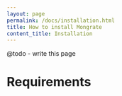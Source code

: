 ```yaml
---
layout: page
permalink: /docs/installation.html
title: How to install Mongrate
content_title: Installation
---
```


@todo - write this page

Requirements
============
